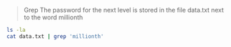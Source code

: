 > Grep 
> The password for the next level is stored in the file data.txt next to the word millionth
```bash
ls -la
cat data.txt | grep 'millionth'
```
